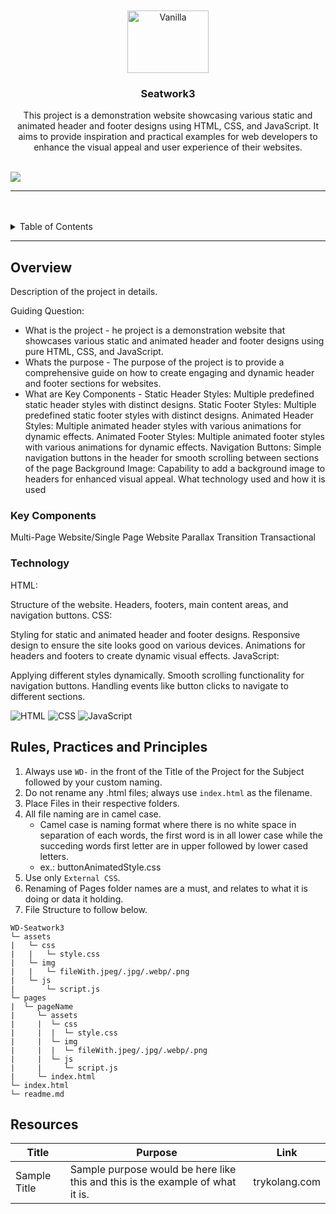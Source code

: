 <a name="readme-top">

<br/>

<br />
<div align="center">
  <a href="https://github.com/zyx-0314/">
  <!-- TODO: If you want to add logo or banner you can add it here -->
    <img src="https://w0.peakpx.com/wallpaper/1016/701/HD-wallpaper-sasuke-uchiha-neon-lights-manga-artwork-anime-characters-naruto.jpg" alt="Vanilla" width="130" height="100">
  </a>
<!-- TODO: Change Title to the name of the title of your Project -->
  <h3 align="center">Seatwork3</h3>
</div>
<!-- TODO: Make a short description -->
<div align="center">
  This project is a demonstration website showcasing various static and animated header and footer designs using HTML, CSS, and JavaScript. It aims to provide inspiration and practical examples for web developers to enhance the visual appeal and user experience of their websites.
</div>

<br />

<!-- TODO: Change the zyx-0314 into your github username  -->
<!-- TODO: Change the WD-Template-Project into the same name of your folder -->
![](https://visit-counter.vercel.app/counter.png?page=adrnandrda/WD-Seatwork3)

---

<br />
<br />

<!-- TODO: If you want to add more layers for your readme -->
<details>
  <summary>Table of Contents</summary>
  <ol>
    <li>
      <a href="#overview">Overview</a>
      <ol>
        <li>
          <a href="#key-components">Key Components</a>
        </li>
        <li>
          <a href="#technology">Technology</a>
        </li>
      </ol>
    </li>
    <li>
      <a href="#rule,-practices-and-principles">Rules, Practices and Principles</a>
    </li>
    <li>
      <a href="#resources">Resources</a>
    </li>
  </ol>
</details>

---

## Overview

<!-- TODO: To be changed -->
<!-- The following are just sample -->
Description of the project in details.

Guiding Question:
- What is the project - he project is a demonstration website that showcases various static and animated header and footer designs using pure HTML, CSS, and JavaScript.
- Whats the purpose - The purpose of the project is to provide a comprehensive guide on how to create engaging and dynamic header and footer sections for websites.
- What are Key Components -  Static Header Styles: Multiple predefined static header styles with distinct designs.
 Static Footer Styles: Multiple predefined static footer styles with distinct designs.
Animated Header Styles: Multiple animated header styles with various animations for dynamic effects.
Animated Footer Styles: Multiple animated footer styles with various animations for dynamic effects.
Navigation Buttons: Simple navigation buttons in the header for smooth scrolling between sections of the page
Background Image: Capability to add a background image to headers for enhanced visual appeal.
What technology used and how it is used

### Key Components
<!-- TODO: List of Key Components -->
<!-- The following are just sample -->
Multi-Page Website/Single Page Website
Parallax Transition
Transactional
### Technology
<!-- TODO: List of Technology Used -->
HTML:

Structure of the website.
Headers, footers, main content areas, and navigation buttons.
CSS:

Styling for static and animated header and footer designs.
Responsive design to ensure the site looks good on various devices.
Animations for headers and footers to create dynamic visual effects.
JavaScript:

Applying different styles dynamically.
Smooth scrolling functionality for navigation buttons.
Handling events like button clicks to navigate to different sections.

![HTML](https://img.shields.io/badge/HTML-E34F26?style=for-the-badge&logo=html5&logoColor=white)
![CSS](https://img.shields.io/badge/CSS-1572B6?style=for-the-badge&logo=css3&logoColor=white)
![JavaScript](https://img.shields.io/badge/JavaScript-F7DF1E?style=for-the-badge&logo=javascript&logoColor=white)

## Rules, Practices and Principles
1. Always use `WD-` in the front of the Title of the Project for the Subject followed by your custom naming.
2. Do not rename any .html files; always use `index.html` as the filename.
3. Place Files in their respective folders.
4. All file naming are in camel case.
   - Camel case is naming format where there is no white space in separation of each words, the first word is in all lower case while the succeding words first letter are in upper followed by lower cased letters.
   - ex.: buttonAnimatedStyle.css
5. Use only `External CSS`.
6. Renaming of Pages folder names are a must, and relates to what it is doing or data it holding.
7. File Structure to follow below.

```
WD-Seatwork3
└─ assets
|   └─ css
|   |   └─ style.css
|   └─ img
|   |   └─ fileWith.jpeg/.jpg/.webp/.png
|   └─ js
|       └─ script.js
└─ pages
|  └─ pageName
|     └─ assets
|     |  └─ css
|     |  |  └─ style.css
|     |  └─ img
|     |  |  └─ fileWith.jpeg/.jpg/.webp/.png
|     |  └─ js
|     |     └─ script.js
|     └─ index.html
└─ index.html
└─ readme.md
```

## Resources

<!-- TODO: Add References -->
| Title | Purpose | Link |
|-|-|-|
| Sample Title | Sample purpose would be here like this and this is the example of what it is. | trykolang.com |
